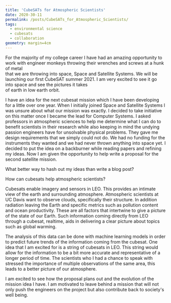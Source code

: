 ```yaml
---
title: 'CubeSATs for Atmospheric Scientists'
date: 2020-30-11
permalink: /posts/CubeSATs_for_Atmospheric_Scientists/
tags:
  - environmental science
  - cubesats
  - collaboration
geometry: margin=4cm
---  
```


   For the majority of my college career I have had an amazing opportunity to work with engineer monkeys throwing their wrenches and screws at a hunk of metal       
that we are throwing into space, Space and Satellite Systems. We will be launching our first CubeSAT summer 2021. I am very excited to see it go into space and see the pictures it takes      
of earth in low earth orbit.      

   I have an idea for the next cubesat mission which I have been developing for a little over one year. When I initially joined Space and Satellite Systems I was unsure about
what our mission was exactly. I decided to take initiative on this matter once I became the lead for Computer Systems. I asked professors in atmospheric sciences to help
me determine what I can do to benefit scientists in their research while also keeping in mind the undying passion engineers have for unsolvable physical problems.
They gave me design requirements that we simply could not do. We had no funding for the instruments they wanted and we had never thrown anything into space yet.
I decided to put the idea on a backburner while reading papers and refining my ideas. Now I am given the opportunity to help write a proposal for the second satellite mission.

What better way to hash out my ideas than write a blog post?

   How can cubesats help atmospheric scientists?
    
   Cubesats enable imagery and sensors in LEO. This provides an intimate view of the earth and surrounding atmosphere. Atmospheric scientists at UC Davis want to observe clouds, specifically their structure.
In addition radiation leaving the Earth and specific metrics such as pollution content and ocean productivity. These are all factors that intertwine to give a picture of the state of our Earth.
Such information coming directly from LEO through a cubesat, realtime, aids in delivering a clear picture about topics such as global warming.

   The analysis of this data can be done with machine learning models in order to predict future trends of the information coming from the cubesat. One idea that I am excited for is a string of cubesats in LEO.
This string would allow for the information to be a bit more accurate and representative of a longer period of time. The scientists who I had a chance to speak with stressed the importance of
multiple observations of the same area, this leads to a better picture of our atmosphere.

   I am excited to see how the proposal plans out and the evolution of the mission idea I have. I am motivated to leave behind a mission that will not only push the engineers on the project but
also contribute back to society's well being.
